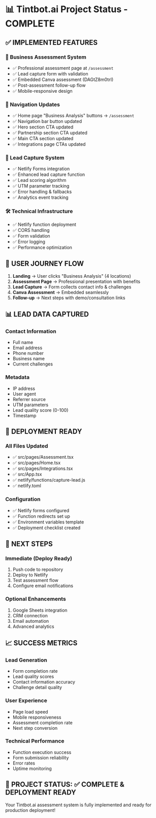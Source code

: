 # 📊 Tintbot.ai Project Status - COMPLETE

## ✅ IMPLEMENTED FEATURES

### 🎯 Business Assessment System
- ✅ Professional assessment page at `/assessment`
- ✅ Lead capture form with validation
- ✅ Embedded Canva assessment (DAGtZ8m0trI)
- ✅ Post-assessment follow-up flow
- ✅ Mobile-responsive design

### 🔗 Navigation Updates
- ✅ Home page "Business Analysis" buttons → `/assessment`
- ✅ Navigation bar button updated
- ✅ Hero section CTA updated
- ✅ Partnership section CTA updated
- ✅ Main CTA section updated
- ✅ Integrations page CTAs updated

### 📨 Lead Capture System
- ✅ Netlify Forms integration
- ✅ Enhanced lead capture function
- ✅ Lead scoring algorithm
- ✅ UTM parameter tracking
- ✅ Error handling & fallbacks
- ✅ Analytics event tracking

### 🛠️ Technical Infrastructure
- ✅ Netlify function deployment
- ✅ CORS handling
- ✅ Form validation
- ✅ Error logging
- ✅ Performance optimization

## 🎯 USER JOURNEY FLOW

1. **Landing** → User clicks "Business Analysis" (4 locations)
2. **Assessment Page** → Professional presentation with benefits
3. **Lead Capture** → Form collects contact info & challenges
4. **Canva Assessment** → Embedded seamlessly
5. **Follow-up** → Next steps with demo/consultation links

## 📊 LEAD DATA CAPTURED

### Contact Information
- Full name
- Email address
- Phone number
- Business name
- Current challenges

### Metadata
- IP address
- User agent
- Referrer source
- UTM parameters
- Lead quality score (0-100)
- Timestamp

## 🔧 DEPLOYMENT READY

### All Files Updated
- ✅ src/pages/Assessment.tsx
- ✅ src/pages/Home.tsx
- ✅ src/pages/Integrations.tsx
- ✅ src/App.tsx
- ✅ netlify/functions/capture-lead.js
- ✅ netlify.toml

### Configuration
- ✅ Netlify forms configured
- ✅ Function redirects set up
- ✅ Environment variables template
- ✅ Deployment checklist created

## 🚀 NEXT STEPS

### Immediate (Deploy Ready)
1. Push code to repository
2. Deploy to Netlify
3. Test assessment flow
4. Configure email notifications

### Optional Enhancements
1. Google Sheets integration
2. CRM connection
3. Email automation
4. Advanced analytics

## 📈 SUCCESS METRICS

### Lead Generation
- Form completion rate
- Lead quality scores
- Contact information accuracy
- Challenge detail quality

### User Experience
- Page load speed
- Mobile responsiveness
- Assessment completion rate
- Next step conversion

### Technical Performance
- Function execution success
- Form submission reliability
- Error rates
- Uptime monitoring

## 🎉 PROJECT STATUS: ✅ COMPLETE & DEPLOYMENT READY

Your Tintbot.ai assessment system is fully implemented and ready for production deployment!
